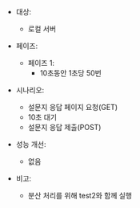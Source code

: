 - 대상:

  - 로컬 서버

- 페이즈:

  - 페이즈 1:
    - 10초동안 1초당 50번

- 시나리오:

  - 설문지 응답 페이지 요청(GET)
  - 10초 대기
  - 설문지 응답 제출(POST)

- 성능 개선:

  - 없음

- 비고:
  - 분산 처리를 위해 test2와 함께 실행
